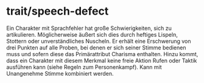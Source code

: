 # trait/speech-defect

Ein Charakter mit Sprachfehler hat große Schwierigkeiten, sich zu artikulieren. Möglicherweise äußert sich dies durch heftiges Lispeln, Stottern oder unverständliches Nuscheln. Er erhält eine Erschwerung von drei Punkten auf alle Proben, bei denen er sich seiner Stimme bedienen muss und sofern diese das Primärattribut Charisma enthalten. Hinzu kommt, dass ein Charakter mit diesem Merkmal keine freie Aktion Rufen oder Taktik ausführen kann (siehe Regeln zum Personenkampf). Kann mit Unangenehme Stimme kombiniert werden.
